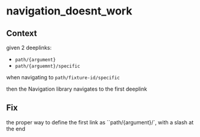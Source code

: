 # navigation_doesnt_work

## Context
given 2 deeplinks:
- `path/{argument}`
- `path/{arguemnt}/specific`

when navigating to `path/fixture-id/specific` 

then the Navigation library navigates to the first deeplink


## Fix
the proper way to define the first link as ``path/{argument}/`, with a slash at the end
